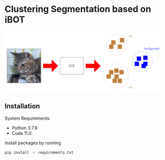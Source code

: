# Clustering Segmentation based on iBOT
<img src=".github/Clustering_Segmentation_Overview.png">

## Installation
System Requirements:
* Python 3.7.9
* Cuda 11.0

Install packages by running
```sh
pip install -r requirements.txt
```